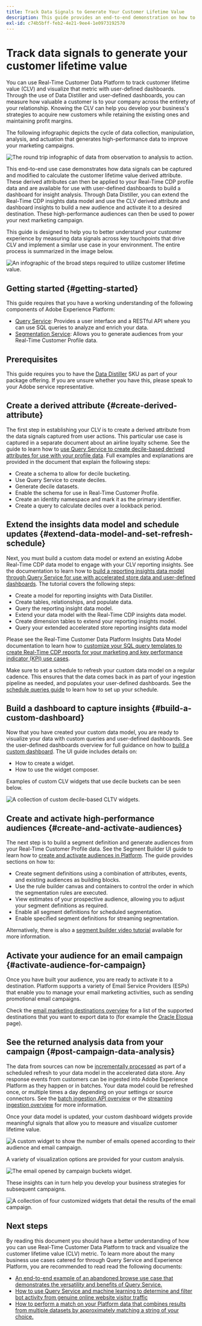 ```yaml
---
title: Track Data Signals to Generate Your Customer Lifetime Value
description: This guide provides an end-to-end demonstration on how to use Data Distiller and user-defined dashboards with Real-Time Customer Data Platform to measure and visualize customer lifetime value.
exl-id: c74b5bff-feb2-4e21-9ee4-1e0973192570
---
```

# Track data signals to generate your customer lifetime value

You can use Real-Time Customer Data Platform to track customer lifetime value (CLV) and visualize that metric with user-defined dashboards. Through the use of Data Distiller and user-defined dashboards, you can measure how valuable a customer is to your company across the entirety of your relationship. Knowing the CLV can help you develop your business's strategies to acquire new customers while retaining the existing ones and maintaining profit margins.

The following infographic depicts the cycle of data collection, manipulation, analysis, and actuation that generates high-performance data to improve your marketing campaigns.

![The round trip infographic of data from observation to analysis to action.](../images/use-cases/infographic-use-case-cycle.png)

This end-to-end use case demonstrates how data signals can be captured and modified to calculate the customer lifetime value derived attribute. These derived attributes can then be applied to your Real-Time CDP profile data and are available for use with user-defined dashboards to build a dashboard for insight analysis. Through Data Distiller, you can extend the Real-Time CDP insights data model and use the CLV derived attribute and dashboard insights to build a new audience and activate it to a desired destination. These high-performance audiences can then be used to power your next marketing campaign.

This guide is designed to help you to better understand your customer experience by measuring data signals across key touchpoints that drive CLV and implement a similar use case in your environment. The entire process is summarized in the image below.

![An infographic of the broad steps required to utilize customer lifetime value.](../images/use-cases/implementation-steps.png)

## Getting started {#getting-started}

This guide requires that you have a working understanding of the following components of Adobe Experience Platform:

* [Query Service](../home.md): Provides a user interface and a RESTful API where you can use SQL queries to analyze and enrich your data. 
* [Segmentation Service](../../segmentation/home.md): Allows you to generate audiences from your Real-Time Customer Profile data.

## Prerequisites

This guide requires you to have the [Data Distiller](../data-distiller/overview.md) SKU as part of your package offering. If you are unsure whether you have this, please speak to your Adobe service representative.

## Create a derived attribute {#create-derived-attribute}

The first step in establishing your CLV is to create a derived attribute from the data signals captured from user actions. This particular use case is captured in a separate document about an airline loyalty scheme. See the guide to learn how to [use Query Service to create decile-based derived attributes for use with your profile data](./deciles-use-case.md). Full examples and explanations are provided in the document that explain the following steps:

* Create a schema to allow for decile bucketing.
* Use Query Service to create deciles.
* Generate decile datasets.
* Enable the schema for use in Real-Time Customer Profile.
* Create an identity namespace and mark it as the primary identifier.
* Create a query to calculate deciles over a lookback period.

## Extend the insights data model and schedule updates {#extend-data-model-and-set-refresh-schedule}

Next, you must build a custom data model or extend an existing Adobe Real-Time CDP data model to engage with your CLV reporting insights. See the documentation to learn how to [build a reporting insights data model through Query Service for use with accelerated store data and user-defined dashboards](../data-distiller/query-accelerated-store/reporting-insights-data-model.md#build-a-reporting-insights-data-model). The tutorial covers the following steps:

* Create a model for reporting insights with Data Distiller.
* Create tables, relationships, and populate data.
* Query the reporting insight data model.
* Extend your data model with the Real-Time CDP insights data model.
* Create dimension tables to extend your reporting insights model.
* Query your extended accelerated store reporting insights data model

Please see the Real-Time Customer Data Platform Insights Data Model documentation to learn how to [customize your SQL query templates to create Real-Time CDP reports for your marketing and key performance indicator (KPI) use cases](../../dashboards/cdp-insights-data-model.md).

Make sure to set a schedule to refresh your custom data model on a regular cadence. This ensures that the data comes back in as part of your ingestion pipeline as needed, and populates your user-defined dashboards. See the [schedule queries guide](../ui/query-schedules.md#create-schedule) to learn how to set up your schedule.

## Build a dashboard to capture insights {#build-a-custom-dashboard}

Now that you have created your custom data model, you are ready to visualize your data with custom queries and user-defined dashboards. See the user-defined dashboards overview for full guidance on how to [build a custom dashboard](../../dashboards/user-defined-dashboards.md). The UI guide includes details on:

* How to create a widget.
* How to use the widget composer.

Examples of custom CLV widgets that use decile buckets can be seen below.

![A collection of custom decile-based CLTV widgets.](../images/use-cases/deciles-user-defined-dashboard.png)

## Create and activate high-performance audiences {#create-and-activate-audiences}

The next step is to build a segment definition and generate audiences from your Real-Time Customer Profile data. See the Segment Builder UI guide to learn how to [create and activate audiences in Platform](../../segmentation/ui/segment-builder.md). The guide provides sections on how to:

* Create segment definitions using a combination of attributes, events, and existing audiences as building blocks.
* Use the rule builder canvas and containers to control the order in which the segmentation rules are executed.
* View estimates of your prospective audience, allowing you to adjust your segment definitions as required.
* Enable all segment definitions for scheduled segmentation.
* Enable specified segment definitions for streaming segmentation.

Alternatively, there is also a [segment builder video tutorial](https://experienceleague.adobe.com/docs/platform-learn/tutorials/segments/create-segments.html) available for more information.

## Activate your audience for an email campaign {#activate-audience-for-campaign}

Once you have built your audience, you are ready to activate it to a destination. Platform supports a variety of Email Service Providers (ESPs) that enable you to manage your email marketing activities, such as sending promotional email campaigns. 

Check the [email marketing destinations overview](https://experienceleague.adobe.com/docs/experience-platform/destinations/catalog/email-marketing/overview.html?lang=en#connect-destination) for a list of the supported destinations that you want to export data to (for example the [Oracle Eloqua](https://experienceleague.adobe.com/docs/experience-platform/destinations/catalog/email-marketing/oracle-eloqua-api.html?lang=en) page).

## See the returned analysis data from your campaign {#post-campaign-data-analysis} 

The data from sources can now be [incrementally processed](../essential-concepts/incremental-load.md) as part of a scheduled refresh to your data model in the accelerated data store. Any response events from customers can be ingested into Adobe Experience Platform as they happen or in batches. Your data model could be refreshed once, or multiple times a day depending on your settings or source connectors. See the [batch ingestion API overview](../../ingestion/batch-ingestion/api-overview.md) or the [streaming ingestion overview](../../ingestion/streaming-ingestion/overview.md) for more information. 

Once your data model is updated, your custom dashboard widgets provide meaningful signals that allow you to measure and visualize customer lifetime value.

![A custom widget to show the number of emails opened according to their audience and email campaign.](../images/use-cases/post-activation-and-email-response-kpis.png)

A variety of visualization options are provided for your custom analysis. 

![The email opened by campaign buckets widget.](../images/use-cases/email-opened-by-campaign-buckets.png)

These insights can in turn help you develop your business strategies for subsequent campaigns.

![A collection of four customized widgets that detail the results of the email campaign.](../images/use-cases/example-widgets.png)

## Next steps 

By reading this document you should have a better understanding of how you can use Real-Time Customer Data Platform to track and visualize the customer lifetime value (CLV) metric. To learn more about the many business use cases catered for through Query Service and Experience Platform, you are recommended to read read the following documents:

* [An end-to-end example of an abandoned browse use case that demonstrates the versatility and benefits of Query Service.](./abandoned-browse.md)
* [How to use Query Service and machine learning to determine and filter bot activity from genuine online website visitor traffic](./bot-filtering.md)
* [How to perform a match on your Platform data that combines results from multiple datasets by approximately matching a string of your choice.](./fuzzy-match.md)

<!-- "Data signals are actions taken by consumers while online that offer clues about intent that can be acted upon. This includes anything from visiting a website to filling out a change of address or clicking an ad."  -->

<!-- "Customer touchpoints are your brand's points of customer contact, from start to finish." -->
